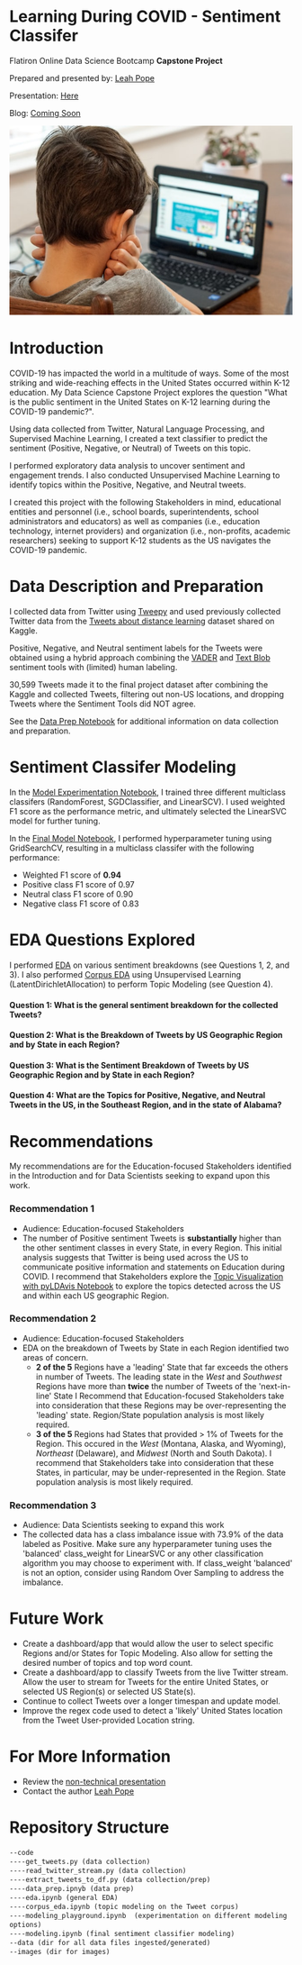 
# Learning During COVID - Sentiment Classifer


Flatiron Online Data Science Bootcamp __Capstone Project__

Prepared and presented by: [Leah Pope](https://www.linkedin.com/in/leahspope/)

Presentation: [Here](CapstoneProject_LeahPope.pdf)

Blog: [Coming Soon](https://leahspope7.medium.com)

![education_during_covid_image](images/thomas-park-6MePtA9EVDA-unsplash.jpg)



# Introduction
COVID-19 has impacted the world in a multitude of ways. Some of the most striking and wide-reaching effects in the United States occurred within K-12 education. My Data Science Capstone Project explores the question "What is the public sentiment in the United States on K-12 learning during the COVID-19 pandemic?".

Using data collected from Twitter, Natural Language Processing, and Supervised Machine Learning, I created a text classifier to predict the sentiment (Positive, Negative, or Neutral) of Tweets on this topic.

I performed exploratory data analysis to uncover sentiment and engagement trends. I also conducted Unsupervised Machine Learning to identify topics within the Positive, Negative, and Neutral tweets.

I created this project with the following Stakeholders in mind, educational entities and personnel (i.e., school boards, superintendents, school administrators and educators) as well as companies (i.e., education technology, internet providers) and organization (i.e., non-profits, academic researchers) seeking to support K-12 students as the US navigates the COVID-19 pandemic.



# Data Description and Preparation
I collected data from Twitter using [Tweepy](https://github.com/tweepy) and used previously collected Twitter data from the [Tweets about distance learning](https://www.kaggle.com/barishasdemir/tweets-about-distance-learning) dataset shared on Kaggle.

Positive, Negative, and Neutral sentiment labels for the Tweets were obtained using a hybrid approach combining the [VADER](https://github.com/cjhutto/vaderSentiment) and [Text Blob](https://github.com/sloria/textblob) sentiment tools with (limited) human labeling. 

30,599 Tweets made it to the final project dataset after combining the Kaggle and collected Tweets, filtering out non-US locations, and dropping Tweets where the Sentiment Tools did NOT agree.

See the [Data Prep Notebook](./code/data_prep.ipynb) for additional information on data collection and preparation. 



# Sentiment Classifer Modeling
In the [Model Experimentation Notebook](./code/model_playground.ipynb), I trained three different multiclass classifers (RandomForest, SGDClassifier, and LinearSCV).  I used weighted F1 score as the performance metric, and ultimately selected the LinearSVC model for further tuning.

In the [Final Model Notebook](./code/modeling.ipynb), I performed hyperparameter tuning using GridSearchCV, resulting in a multiclass classifer with the following performance:
* Weighted F1 score of __0.94__ 
* Positive class F1 score of 0.97 
* Neutral class F1 score of 0.90
* Negative class F1 score of 0.83



# EDA Questions Explored
I performed [EDA](./code/eda.ipynb) on various sentiment breakdowns (see Questions 1, 2, and 3). I also performed [Corpus EDA](./code/corpus_eda.ipynb) using Unsupervised Learning (LatentDirichletAllocation) to perform Topic Modeling (see Question 4).

#### Question 1: What is the general sentiment breakdown for the collected Tweets?
#### Question 2: What is the Breakdown of Tweets by US Geographic Region and by State in each Region?
#### Question 3: What is the Sentiment Breakdown of Tweets by US Geographic Region and by State in each Region?
#### Question 4: What are the Topics for Positive, Negative, and Neutral Tweets in the US, in the Southeast Region, and in the state of Alabama?



# Recommendations
My recommendations are for the Education-focused Stakeholders identified in the Introduction and for Data Scientists seeking to expand upon this work.

### Recommendation 1
* Audience: Education-focused Stakeholders
* The number of Positive sentiment Tweets is __substantially__ higher than the other sentiment classes in every State, in every Region. This initial analysis suggests that Twitter is being used across the US to communicate positive information and statements on Education during COVID. I recommend that Stakeholders explore the [Topic Visualization with pyLDAvis Notebook](https://nbviewer.jupyter.org/github/lspope/capstone/blob/main/code/demo_topic_viz.ipynb#topic=3&lambda=1&term=) to explore the topics detected across the US and within each US geographic Region.

### Recommendation 2
* Audience: Education-focused Stakeholders
* EDA on the breakdown of Tweets by State in each Region identified two areas of concern. 
    * __2 of the 5__ Regions have a 'leading' State that far exceeds the others in number of Tweets. The leading state in the _West_ and _Southwest_ Regions have more than __twice__ the number of Tweets of the 'next-in-line' State I Recommend that Education-focused Stakeholders take into consideration that these Regions may be over-representing the 'leading' state. Region/State population analysis is most likely required.
    * __3 of the 5__ Regions had States that provided > 1% of Tweets for the Region. This occured in the _West_ (Montana, Alaska, and Wyoming), _Northeast_ (Delaware), and _Midwest_ (North and South Dakota). I recommend that Stakeholders take into consideration that these States, in particular, may be under-represented in the Region. State population analysis is most likely required.

### Recommendation 3
* Audience: Data Scientists seeking to expand this work
* The collected data has a class imbalance issue with 73.9% of the data labeled as Positive. Make sure any hyperparameter tuning uses the 'balanced' class_weight for LinearSVC or any other classification algorithm you may choose to experiment with. If class_weight 'balanced' is not an option, consider using Random Over Sampling to address the imbalance.



# Future Work
* Create a dashboard/app that would allow the user to select specific Regions and/or States for Topic Modeling. Also allow for setting the desired number of topics and top word count. 
* Create a dashboard/app to classify Tweets from the live Twitter stream. Allow the user to stream for Tweets for the entire United States, or selected US Region(s) or selected US State(s).
* Continue to collect Tweets over a longer timespan and update model.
* Improve the regex code used to detect a 'likely' United States location from the Tweet User-provided Location string.



# For More Information
* Review the [non-technical presentation](CapstoneProject_LeahPope.pdf)
* Contact the author [Leah Pope](https://www.linkedin.com/in/leahspope/)



# Repository Structure
```
--code
----get_tweets.py (data collection)
----read_twitter_stream.py (data collection)
----extract_tweets_to_df.py (data collection/prep)
----data_prep.ipnyb (data prep)
----eda.ipynb (general EDA)
----corpus_eda.ipynb (topic modeling on the Tweet corpus)
----modeling_playground.ipynb  (experimentation on different modeling options)
----modeling.ipynb (final sentiment classifier modeling)
--data (dir for all data files ingested/generated)
--images (dir for images)
```
